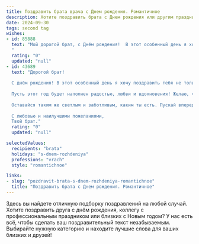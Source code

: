 ```yaml
---
title: Поздравить брата врача c Днем рождения. Романтичное
description: Хотите поздравить брата c Днем рождения или другим праздником? Наш ИИ создаст незабываемое поздравление, а вы обязательно выделитесь среди других.  
date: 2024-09-30
tags: second tag
wishes:
- id: 85888
  text: "Мой дорогой брат, с Днём рождения!  В этот особенный день я хочу сказать тебе, как бесконечно я тобой горжусь. Твоя профессия врача – это не просто работа, это призвание, это дар исцелять и дарить надежду.  Ты – настоящий герой,  твоё сердце, полное сострадания и доброты,  лечит не только тела, но и души.  Пусть твоя жизнь будет наполнена счастьем, любовью и  вдохновением, а каждый новый день приносит новые победы и  радость.  Я люблю тебя, мой самый лучший брат!
  "
  rating: "0"
  updated: "null"
- id: 43689
  text: "Дорогой брат!
  
  С днём рождения! В этот особенный день я хочу поздравить тебя не только как родного человека, но и как человека, который своим призванием дарит надежду и здоровье другим. Ты, как врач, не только лечишь тела, но и согреваешь сердца, сея в людях уверенность и спокойствие.
  
  Пусть этот год будет наполнен радостью, любви и вдохновения! Желаю, чтобы ты всегда чувствовал поддержку и тепло родных, чтобы каждый день приносил новые возможности и свершения. Пусть твои мечты сбываются, а профессиональные достижения радуют и вдохновляют на новые свершения.
  
  Оставайся таким же светлым и заботливым, каким ты есть. Пускай впереди будет множество ярких моментов, незабываемых встреч и захватывающих приключений!
  
  С любовью и наилучшими пожеланиями,
  Твой брат."
  rating: "0"
  updated: "null"

selectedValues:
  recipients: "brata"
  holidays: "s-dnem-rozhdeniya"
  professions: "vrach"
  style: "romantichnoe"

links:
- slug: "pozdravit-brata-s-dnem-rozhdeniya-romantichnoe"
  title: "Поздравить брата c Днем рождения. Романтичное"
---
```


Здесь вы найдете отличную подборку поздравлений на любой случай.
Хотите поздравить друга с днём рождения, коллегу с профессиональным праздником или близких с Новым годом? У нас есть всё, чтобы сделать ваш поздравительный текст незабываемым. Выбирайте нужную категорию и находите лучшие слова для ваших близких и друзей!

